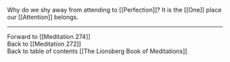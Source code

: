 Why do we shy away from attending to [[Perfection]]? It is the [[One]] place our [[Attention]] belongs. 

___

Forward to [[Meditation 274]]  
Back to [[Meditation 272]]  
Back to table of contents [[The Lionsberg Book of Meditations]]  